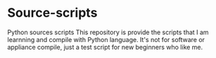 # Source-scripts
Python sources scripts
This repository is provide the scripts that I am learnning and compile with Python language.
It's not for software or appliance compile, just a test script for new beginners who like me.

